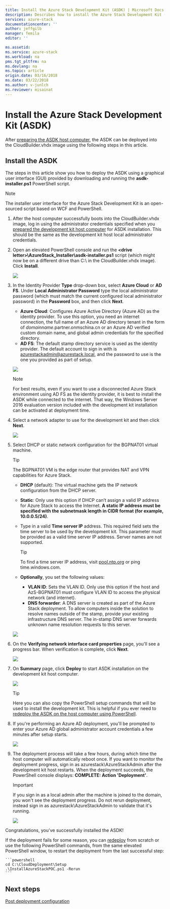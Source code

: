 ```yaml
---
title: Install the Azure Stack Development Kit (ASDK) | Microsoft Docs
description: Describes how to install the Azure Stack Development Kit (ASDK).
services: azure-stack
documentationcenter: ''
author: jeffgilb
manager: femila
editor: ''

ms.assetid: 
ms.service: azure-stack
ms.workload: na
pms.tgt_pltfrm: na
ms.devlang: na
ms.topic: article
origin.date: 03/16/2018
ms.date: 03/22/2018
ms.author: v-junlch
ms.reviewer: misainat
---
```


# Install the Azure Stack Development Kit (ASDK)
After [preparing the ASDK host computer](asdk-prepare-host.md), the ASDK can be deployed into the CloudBuilder.vhdx image using the following steps in this article.

## Install the ASDK
The steps in this article show you how to deploy the ASDK using a graphical user interface (GUI) provided by downloading and running the **asdk-installer.ps1** PowerShell script.

> [!NOTE]
> The installer user interface for the Azure Stack Development Kit is an open-sourced script based on WCF and PowerShell.


1. After the host computer successfully boots into the CloudBuilder.vhdx image, log in using the administrator credentials specified when you [prepared the development kit host computer](asdk-prepare-host.md) for ASDK installation. This should be the same as the development kit host local administrator credentials.
2. Open an elevated PowerShell console and run the **&lt;drive letter>\AzureStack_Installer\asdk-installer.ps1** script (which might now be on a different drive than C:\ in the CloudBuilder.vhdx image). Click **Install**.

    ![](./media/asdk-install/1.PNG) 

3. In the Identity Provider **Type** drop-down box, select **Azure Cloud** or **AD FS**. Under **Local Administrator Password** type the local administrator password (which must match the current configured local administrator password) in the **Password** box, and then click **Next**.
    - **Azure Cloud**: Configures Azure Active Directory (Azure AD) as the identity provider. To use this option, you need an internet connection, the full name of an Azure AD directory tenant in the form of *domainname*.partner.onmschina.cn or an Azure AD verified custom domain name, and global admin credentials for the specified directory. 
    - **AD FS**: The default stamp directory service is used as the identity provider. The default account to sign in with is azurestackadmin@azurestack.local, and the password to use is the one you provided as part of setup.

    ![](./media/asdk-install/2.PNG) 
    
    > [!NOTE]
    > For best results, even if you want to use a disconnected Azure Stack environment using AD FS as the identity provider, it is best to install the ASDK while connected to the internet. That way, the Windows Server 2016 evaluation version included with the development kit installation can be activated at deployment time.
4. Select a network adapter to use for the development kit and then click **Next**.

    ![](./media/asdk-install/3.PNG)

5. Select DHCP or static network configuration for the BGPNAT01 virtual machine.
    > [!TIP]
    > The BGPNAT01 VM is the edge router that provides NAT and VPN capabilities for Azure Stack.

    - **DHCP** (default): The virtual machine gets the IP network configuration from the DHCP server.
    - **Static**: Only use this option if DHCP can’t assign a valid IP address for Azure Stack to access the Internet. **A static IP address must be specified with the subnetmask length in CIDR format (for example, 10.0.0.5/24)**.
    - Type in a valid **Time server IP** address. This required field sets the time server to be used by the development kit. This parameter must be provided as a valid time server IP address. Server names are not supported.

      > [!TIP]
      > To find a time server IP address, visit [pool.ntp.org](http:\\pool.ntp.org) or ping time.windows.com. 

    - **Optionally**, you set the following values:
        - **VLAN ID**: Sets the VLAN ID. Only use this option if the host and AzS-BGPNAT01 must configure VLAN ID to access the physical network (and internet). 
        - **DNS forwarder**: A DNS server is created as part of the Azure Stack deployment. To allow computers inside the solution to resolve names outside of the stamp, provide your existing infrastructure DNS server. The in-stamp DNS server forwards unknown name resolution requests to this server.

    ![](./media/asdk-install/4.PNG)

6. On the **Verifying network interface card properties** page, you'll see a progress bar. When verification is complete, click **Next**.

    ![](./media/asdk-install/5.PNG)

9. On **Summary** page, click **Deploy** to start ASDK installation on the development kit host computer.

    ![](./media/asdk-install/6.PNG)

    > [!TIP]
    > Here you can also copy the PowerShell setup commands that will be used to install the development kit. This is helpful if you ever need to [redeploy the ASDK on the host computer using PowerShell](asdk-deploy-powershell.md).

10. If you're performing an Azure AD deployment, you'll be prompted to enter your Azure AD global administrator account credentials a few minutes after setup starts.

    ![](./media/asdk-install/7.PNG)

11. The deployment process will take a few hours, during which time the host computer will automatically reboot once. If you want to monitor the deployment progress, sign in as azurestack\AzureStackAdmin after the development kit host restarts. When the deployment succeeds, the PowerShell console displays: **COMPLETE: Action 'Deployment'**. 
    > [!IMPORTANT]
    > If you sign in as a local admin after the machine is joined to the domain, you won't see the deployment progress. Do not rerun deployment, instead sign in as azurestack\AzureStackAdmin to validate that it's running.

    ![](./media/asdk-install/8.PNG)

Congratulations, you've successfully installed the ASDK!

If the deployment fails for some reason, you can [redeploy](asdk-redeploy.md) from scratch or use the following PowerShell commands, from the same elevated PowerShell window, to restart the deployment from the last successful step:

    ```powershell
    cd C:\CloudDeployment\Setup
    .\InstallAzureStackPOC.ps1 -Rerun
    ```

## Next steps
[Post deployment configuration](asdk-post-deploy.md)

